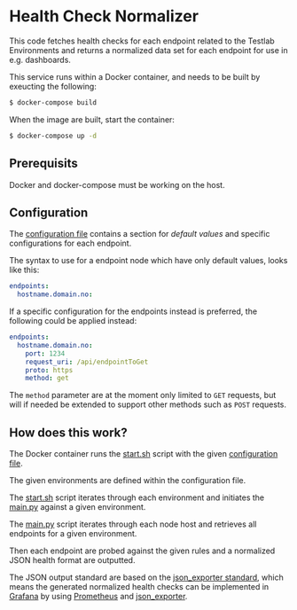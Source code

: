 # Health Check Normalizer
This code fetches health checks for each endpoint related to the Testlab Environments and returns a normalized data set for each endpoint for use in e.g. dashboards.

This service runs within a Docker container, and needs to be built by exeucting the following:
```Bash
$ docker-compose build
```

When the image are built, start the container:
```Bash
$ docker-compose up -d
```


## Prerequisits
Docker and docker-compose must be working on the host.


## Configuration
The [configuration file](config.yaml) contains a section for _default values_ and specific configurations for each endpoint.

The syntax to use for a endpoint node which have only default values, looks like this:

```yaml
endpoints:
  hostname.domain.no:
```

If a specific configuration for the endpoints instead is preferred, the following could be applied instead:

```yaml
endpoints:
  hostname.domain.no:
    port: 1234
    request_uri: /api/endpointToGet
    proto: https
    method: get
```

The `method` parameter are at the moment only limited to `GET` requests, but will if needed be extended to support other methods such as `POST` requests.


## How does this work?
The Docker container runs the [start.sh](start.sh) script with the given [configuration file](config/config.yaml).

The given environments are defined within the configuration file.

The [start.sh](start.sh) script iterates through each environment and initiates the [main.py](main.py) against a given environment.

The [main.py](main.py) script iterates through each node host and retrieves all endpoints for a given environment.

Then each endpoint are probed against the given rules and a normalized JSON health format are outputted.

The JSON output standard are based on the [json_exporter standard](https://github.com/prometheus-community/json_exporter/blob/master/examples/data.json), which means the generated normalized health checks can be implemented in [Grafana](https://github.com/grafana/grafana) by using [Prometheus](https://github.com/prometheus/prometheus) and [json_exporter](https://github.com/prometheus-community/json_exporter).
